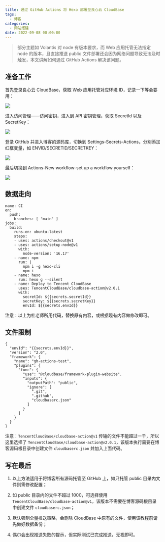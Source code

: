 ```yaml
---
title: 通过 GitHub Actions 将 Hexo 部署至良心云 CloudBase
tags:
  - 博客
categories:
  - 网站搭建
date: 2022-09-08 00:00:00
---
```


> 部分主题如 Volantis 对 node 有版本要求，而 Web 应用托管无法指定 node 的版本，且直接推送 public 文件部署还会因为网络问题导致无法及时触发，本文讲解如何通过 GitHub Actions 解决该问题。

<!-- more -->

## 准备工作

首先登录良心云 CloudBase，获取 Web 应用托管对应环境 ID，记录一下等会要用：

![](https://cdn.dusays.com/2022/09/502-1.jpg)

进入访问管理——访问密钥，进入到 API 密钥管理，获取 SecretId 以及 SecretKey：

![](https://cdn.dusays.com/2022/09/502-2.jpg)

登录 GitHub 并进入博客的源码库，切换到 Settings-Secrets-Actions，分别添加红框变量，如 ENVID/SECRETID/SECRETKEY：

![](https://cdn.dusays.com/2022/09/502-3.jpg)

最后切换到 Actions-New workflow-set up a workflow yourself：

![](https://cdn.dusays.com/2022/09/502-4.jpg)

## 数据走向

```
name: CI
on:
  push:
    branches: [ "main" ]
jobs:
  build:
    runs-on: ubuntu-latest
    steps:
    - uses: actions/checkout@v1
    - uses: actions/setup-node@v1
      with:
        node-version: '16.17'
    - name: npm
      run: |
        npm i -g hexo-cli
        npm i
    - name: hexo
      run: hexo g --silent
    - name: Deploy to Tencent CloudBase
      uses: TencentCloudBase/cloudbase-action@v2.0.1
      with:
        secretId: ${{secrets.secretId}}
        secretKey: ${{secrets.secretKey}}
        envId: ${{secrets.envId}}
```

注意：以上为杜老师所用代码，替换原有内容，或根据现有内容做修改即可。

## 文件限制

```
{
  "envId": "{{secrets.envId}}",
  "version": "2.0",
  "framework": {
    "name": "gh-actions-test",
    "plugins": {
      "func": {
        "use": "@cloudbase/framework-plugin-website",
        "inputs": {
          "outputPath": "public",
          "ignore": [
            ".git",
            ".github",
            "cloudbaserc.json"
          ]
        }
      }
    }
  }
}
```

注意：`TencentCloudBase/cloudbase-action@v1` 传输的文件不能超过一千，所以这里选择了 `TencentCloudBase/cloudbase-action@v2.0.1`，该版本执行需要在博客源码根目录中创建文件 `cloudbaserc.json` 并加入上面代码。

## 写在最后

1. 以上方法适用于将博客所有源码托管至 GitHub 上，如只托管 public 目录内文件则需修改配置；

2. 如 public 目录内的文件不超过 1000，可选择使用 `TencentCloudBase/cloudbase-action@v1`，该版本不需要在博客源码根目录中创建文件 `cloudbaserc.json`；

3. 默认强制全量推送策略，会删除 CloudBase 中原有的文件，使用该教程前请先做好数据备份；

4. 偶尔会出现推送失败的提示，但实际测试已完成推送，无视即可。